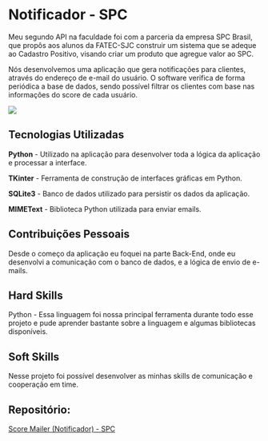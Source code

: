 # Notificador - SPC

Meu segundo API na faculdade foi com a parceria da empresa SPC Brasil, que propôs aos alunos da FATEC-SJC construir um sistema que se adeque ao Cadastro Positivo, visando criar um produto que agregue valor ao SPC.

Nós desenvolvemos uma aplicação que gera notificações para clientes, através do endereço de e-mail do usuário. O software verifica de forma periódica a base de dados, sendo possível filtrar os clientes com base nas informações do score de cada usuário. 

![](https://github.com/guilherme4garcia/TG-Portfolio/blob/main/Assets/spc-gifenviaremail.gif?raw=true)


## Tecnologias Utilizadas

**Python** - Utilizado na aplicação para desenvolver toda a lógica da aplicação e processar a interface.

**TKinter** - Ferramenta de construção de interfaces gráficas em Python.

**SQLite3** - Banco de dados utilizado para persistir os dados da aplicação.

**MIMEText** - Biblioteca Python utilizada para enviar emails.


## Contribuições Pessoais

Desde o começo da aplicação eu foquei na parte Back-End, onde eu desenvolvi a comunicação com o banco de dados, e a lógica de envio de e-mails.

## Hard Skills

Python - Essa linguagem foi nossa principal ferramenta durante todo esse projeto e pude aprender bastante sobre a linguagem e algumas bibliotecas disponíveis.

## Soft Skills

Nesse projeto foi possível desenvolver as minhas skills de comunicação e cooperação em time.

## Repositório:

[Score Mailer (Notificador) - SPC](https://github.com/guilherme4garcia/PI_SPC/tree/master)

